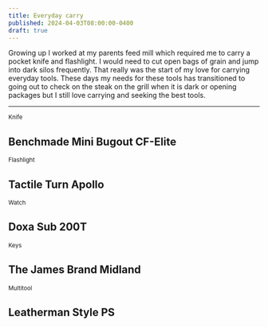 ```yaml
---
title: Everyday carry
published: 2024-04-03T08:00:00-0400
draft: true
---
```


Growing up I worked at my parents feed mill which required me to carry a pocket knife and flashlight. I would need to cut open bags of grain and jump into dark silos frequently. That really was the start of my love for carrying everyday tools. These days my needs for these tools has transitioned to going out to check on the steak on the grill when it is dark or opening packages but I still love carrying and seeking the best tools.

---

<small>Knife</small>

## Benchmade Mini Bugout CF-Elite

<small>Flashlight</small>

## Tactile Turn Apollo

<small>Watch</small>

## Doxa Sub 200T

<small>Keys</small>

## The James Brand Midland

<small>Multitool</small>

## Leatherman Style PS
